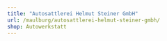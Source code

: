 ```yaml
---
title: "Autosattlerei Helmut Steiner GmbH"
url: /maulburg/autosattlerei-helmut-steiner-gmbh/
shop: Autowerkstatt
---
```

